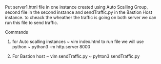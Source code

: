 Put server1.html file in one instance created using Auto Scalling Group, second file in the second instance and sendTraffic.py in the Bastion Host instance.
to cheack the wheather the traffic is going on both server we can run this file to send traffic.

Commands

1. for Auto scalling instances 
~ vim index.html
to run file we will use python
~ python3 -m http.server 8000

2. For Bastion host
 ~  vim sendTraffic.py
 ~  pyhton3 sendTraffic.py
